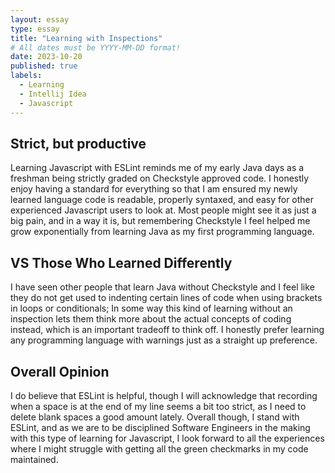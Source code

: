 ```yaml
---
layout: essay
type: essay
title: "Learning with Inspections"
# All dates must be YYYY-MM-DD format!
date: 2023-10-20
published: true
labels:
  - Learning
  - Intellij Idea
  - Javascript
---
```


## Strict, but productive

Learning Javascript with ESLint reminds me of my early Java days as a freshman being strictly graded on Checkstyle approved code.  I honestly enjoy having a standard for everything so that I am ensured my newly learned language code is readable, properly syntaxed, and easy for other experienced Javascript users to look at.  Most people might see it as just a big pain, and in a way it is, but remembering Checkstyle I feel helped me grow exponentially from learning Java as my first programming language. 

## VS Those Who Learned Differently

I have seen other people that learn Java without Checkstyle and I feel like they do not get used to indenting certain lines of code when using brackets in loops or conditionals; In some way this kind of learning without an inspection lets them think more about the actual concepts of coding instead, which is an important tradeoff to think off.  I honestly prefer learning any programming language with warnings just as a straight up preference.

## Overall Opinion

I do believe that ESLint is helpful, though I will acknowledge that recording when a space is at the end of my line seems a bit too strict, as I need to delete blank spaces a good amount lately.  Overall though, I stand with ESLint, and as we are to be disciplined Software Engineers in the making with this type of learning for Javascript, I look forward to all the experiences where I might struggle with getting all the green checkmarks in my code maintained.
